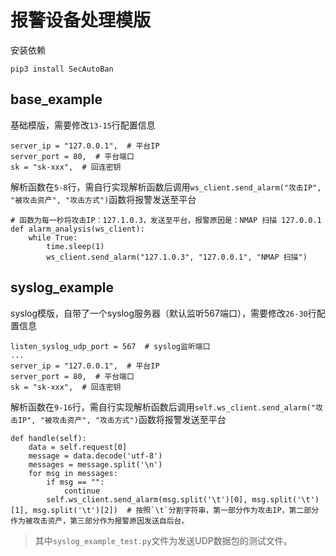 # 报警设备处理模版

安装依赖

```
pip3 install SecAutoBan
```

## base_example

基础模版，需要修改`13-15`行配置信息

```
server_ip = "127.0.0.1",  # 平台IP
server_port = 80,  # 平台端口
sk = "sk-xxx",  # 回连密钥
```

解析函数在`5-8`行，需自行实现解析函数后调用`ws_client.send_alarm("攻击IP", "被攻击资产", "攻击方式")`函数将报警发送至平台

```
# 函数为每一秒将攻击IP：127.1.0.3，发送至平台，报警原因是：NMAP 扫描 127.0.0.1
def alarm_analysis(ws_client):
    while True:
        time.sleep(1)
        ws_client.send_alarm("127.1.0.3", "127.0.0.1", "NMAP 扫描")
```

## syslog_example

syslog模版，自带了一个syslog服务器（默认监听567端口），需要修改`26-30`行配置信息

```
listen_syslog_udp_port = 567  # syslog监听端口
...
server_ip = "127.0.0.1",  # 平台IP
server_port = 80,  # 平台端口
sk = "sk-xxx",  # 回连密钥
```

解析函数在`9-16`行，需自行实现解析函数后调用`self.ws_client.send_alarm("攻击IP", "被攻击资产", "攻击方式")`函数将报警发送至平台

```
def handle(self):
    data = self.request[0]
    message = data.decode('utf-8')
    messages = message.split('\n')
    for msg in messages:
        if msg == "":
            continue
        self.ws_client.send_alarm(msg.split('\t')[0], msg.split('\t')[1], msg.split('\t')[2])  # 按照`\t`分割字符串，第一部分作为攻击IP，第二部分作为被攻击资产，第三部分作为报警原因发送自后台。
```

> 其中`syslog_example_test.py`文件为发送UDP数据包的测试文件。
